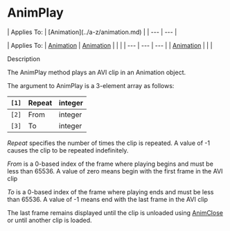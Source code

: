 



<h1 class="heading"><span class="name">AnimPlay</span></h1>
| Applies To: | [Animation](../a-z/animation.md) |
| --- | ---  |

| Applies To: | [Animation](../a-z/animation.md) | [Animation](../a-z/animation.md) |  |  |
| --- | --- | ---  |
| [Animation](../a-z/animation.md) |  |  |


Description


The AnimPlay method plays an AVI clip in an Animation object.


The argument to AnimPlay is a 3-element array as follows:

| `[1]` | Repeat | integer |
| --- | --- | ---  |
| `[2]` | From | integer |
| `[3]` | To | integer |


*Repeat* specifies the number of times the clip is repeated. A value of -1 causes the clip to be repeated indefinitely.


*From* is a 0-based index of the frame where playing begins and must be less than 65536. A value of zero means begin with the first frame in the AVI clip


*To* is a 0-based index of the frame where playing ends and must be less than 65536. A value of -1 means end with the last frame in the AVI clip


The last frame remains displayed until the clip is unloaded using [AnimClose](../a-z/animclose.md) or until another clip is loaded.


